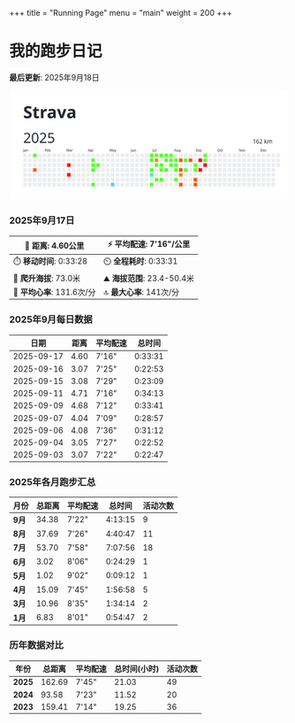 +++
title = "Running Page"
menu = "main"
weight = 200
+++

# 我的跑步日记

**最后更新**: 2025年9月18日

![2025 Running Summary](https://raw.githubusercontent.com/A11Might/GitHubPoster/refs/heads/main/OUT_FOLDER/strava.svg)

### 2025年9月17日

| 📏 **距离**: 4.60公里 | ⚡ **平均配速**: 7'16"/公里 |
|---|---|
| ⏱️ **移动时间**: 0:33:28 | ⏲️ **全程耗时**: 0:33:31 |
| 👟 **爬升海拔**: 73.0米 | ⛰️ **海拔范围**: 23.4-50.4米 |
| 💓 **平均心率**: 131.6次/分 | 🔝 **最大心率**: 141次/分 |

### 2025年9月每日数据

| 日期 | 距离 | 平均配速 | 总时间 |
|---|---|---|---|
| 2025-09-17 | 4.60 | 7'16" | 0:33:31 |
| 2025-09-16 | 3.07 | 7'25" | 0:22:53 |
| 2025-09-15 | 3.08 | 7'29" | 0:23:09 |
| 2025-09-11 | 4.71 | 7'16" | 0:34:13 |
| 2025-09-09 | 4.68 | 7'12" | 0:33:41 |
| 2025-09-07 | 4.04 | 7'09" | 0:28:57 |
| 2025-09-06 | 4.08 | 7'36" | 0:31:12 |
| 2025-09-04 | 3.05 | 7'27" | 0:22:52 |
| 2025-09-03 | 3.07 | 7'22" | 0:22:47 |

### 2025年各月跑步汇总

| 月份 | 总距离 | 平均配速 | 总时间 | 活动次数 |
|---|---|---|---|---|
| **9月** | 34.38 | 7'22" | 4:13:15 | 9 |
| **8月** | 37.69 | 7'26" | 4:40:47 | 11 |
| **7月** | 53.70 | 7'58" | 7:07:56 | 18 |
| **6月** | 3.02 | 8'06" | 0:24:29 | 1 |
| **5月** | 1.02 | 9'02" | 0:09:12 | 1 |
| **4月** | 15.09 | 7'45" | 1:56:58 | 5 |
| **3月** | 10.96 | 8'35" | 1:34:14 | 2 |
| **1月** | 6.83 | 8'01" | 0:54:47 | 2 |

### 历年数据对比

| 年份 | 总距离 | 平均配速 | 总时间(小时) | 活动次数 |
|---|---|---|---|---|
| **2025** | 162.69 | 7'45" | 21.03 | 49 |
| **2024** | 93.58 | 7'23" | 11.52 | 20 |
| **2023** | 159.41 | 7'14" | 19.25 | 36 |
